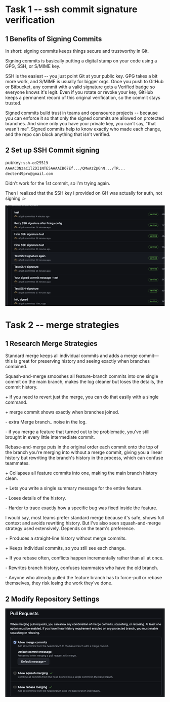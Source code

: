 # Task 1 -- ssh commit signature verification

## 1 Benefits of Signing Commits

In short: signing commits keeps things secure and trustworthy in Git.

Signing commits is basically putting a digital stamp on your code using a GPG, SSH, or S/MIME key.

SSH is the easiest -- you just point Git at your public key. GPG takes a bit more work, and S/MIME is usually for bigger orgs. Once you push to GitHub or Bitbucket, any commit with a valid signature gets a Verified badge so everyone knows it's legit. Even if you rotate or revoke your key, GitHub keeps a permanent record of this original verification, so the commit stays trusted.

Signed commits build trust in teams and opensource projects -- because you can enforce it so that only the signed commits are allowed on protected branches. And since only you have your private key, you can't say, "that wasn't me". Signed commits help to know exactly who made each change, and the repo can block anything that isn't verified.

## 2 Set up SSH Commit signing

pubkey: `ssh-ed25519 AAAAC3NzaC1lZDI1NTE5AAAAIB67Ef.../QMwAzZpGnN.../TR... decter49pro@gmail.com`

Didn't work for the 1st commit, so I'm trying again.

Then i realized that the SSH key i provided on GH was actually for auth, not signing :>

![alt text](image.png)

# Task 2 -- merge strategies

## 1 Research Merge Strategies

Standard merge keeps all individual commits and adds a merge commit—this is great for preserving history and seeing exactly when branches combined.

Squash-and-merge smooshes all feature-branch commits into one single commit on the main branch, makes the log cleaner but loses the details, the commit history.

\+ if you need to revert just the merge, you can do that easily with a single command.

\+ merge commit shows exactly when branches joined.

\- extra Merge branch.. noise in the log.

\- if you merge a feature that turned out to be problematic, you've still brought in every little intermediate commit.

Rebase-and-merge puts in the original order each commit onto the top of the branch you're merging into without a merge commit, giving you a linear history but rewriting the branch's history in the process, which can confuse teammates.

\+ Collapses all feature commits into one, making the main branch history clean.

\+ Lets you write a single summary message for the entire feature.

\- Loses details of the history.

\- Harder to trace exactly how a specific bug was fixed inside the feature.

I would say, most teams prefer standard merge because it's safe, shows full context and avoids rewriting history. But I've also seen squash-and-merge strategy used extensively. Depends on the team's preference.

\+ Produces a straight-line history without merge commits.

\+ Keeps individual commits, so you still see each change.

\+ If you rebase often, conflicts happen incrementally rather than all at once.

\- Rewrites branch history, confuses teammates who have the old branch.

\- Anyone who already pulled the feature branch has to force-pull or rebase themselves, they risk losing the work they've done.

## 2 Modify Repository Settings

![alt text](image-1.png)